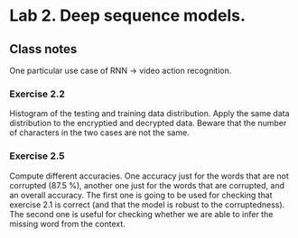 # Lab 2. Deep sequence models.

## Class notes

One particular use case of RNN &rarr; video action recognition.

### Exercise 2.2
Histogram of the testing and training data distribution.
Apply the same data distribution to the encryptied and decrypted data. Beware that the number of characters in the two cases are not the same.

### Exercise 2.5
Compute different accuracies. One accuracy just for the words that are not corrupted (87.5 %), another one just for the words that are corrupted, and an overall accuracy. The first one is going to be used for checking that exercise 2.1 is correct (and that the model is robust to the corruptedness). The second one is useful for checking whether we are able to infer the missing word from the context.
